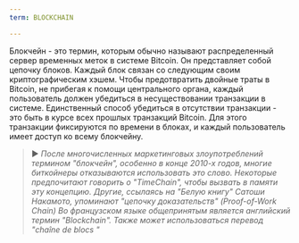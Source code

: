 ```yaml
---
term: BLOCKCHAIN

---
```

Блокчейн - это термин, которым обычно называют распределенный сервер временных меток в системе Bitcoin. Он представляет собой цепочку блоков. Каждый блок связан со следующим своим криптографическим хэшем. Чтобы предотвратить двойные траты в Bitcoin, не прибегая к помощи центрального органа, каждый пользователь должен убедиться в несуществовании транзакции в системе. Единственный способ убедиться в отсутствии транзакции - это быть в курсе всех прошлых транзакций Bitcoin. Для этого транзакции фиксируются по времени в блоках, и каждый пользователь имеет доступ ко всему блокчейну.

> ► *После многочисленных маркетинговых злоупотреблений термином "блокчейн", особенно в конце 2010-х годов, многие биткойнеры отказываются использовать это слово. Некоторые предпочитают говорить о "TimeChain", чтобы вызвать в памяти эту концепцию. Другие, ссылаясь на "Белую книгу" Сатоши Накамото, упоминают "цепочку доказательств" (Proof-of-Work Chain) Во французском языке общепринятым является английский термин "Blockchain". Также может использоваться перевод "chaîne de blocs "*